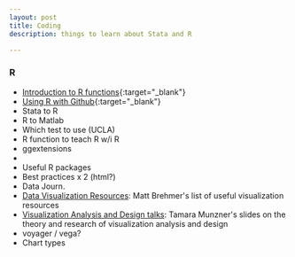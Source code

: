 ```yaml
---
layout: post
title: Coding
description: things to learn about Stata and R

---
```


### R
- [Introduction to R functions](http://adv-r.had.co.nz/Vocabulary.html){:target="_blank"}
- [Using R with Github](http://r-pkgs.had.co.nz/git.html){:target="_blank"}
- Stata to R
- R to Matlab
- Which test to use (UCLA)
- R function to teach R w/i R
- ggextensions
- 
- Useful R packages
- Best practices x 2 (html?)
- Data Journ.
- [Data Visualization Resources](http://www.cs.ubc.ca/group/infovis/resources.shtml): Matt Brehmer's list of useful visualization resources
- [Visualization Analysis and Design talks](https://www.cs.ubc.ca/~tmm/talks.html): Tamara Munzner's slides on the theory and research of visualization analysis and design
- voyager / vega?
- Chart types
